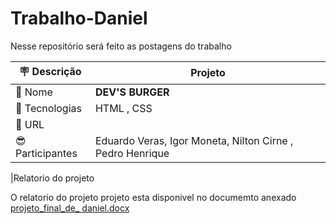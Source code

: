 # Trabalho-Daniel  
Nesse repositório será feito as postagens do trabalho

| :placard: Descrição |  Projeto    |
| -------------  | --- |
| :open_file_folder: Nome        | **DEV'S BURGER**
| :diamond_shape_with_a_dot_inside: Tecnologias | HTML , CSS
| :rocket: URL         | 
|  :sunglasses:Participantes  | Eduardo Veras, Igor Moneta, Nilton Cirne , Pedro Henrique |

|Relatorio do projeto 

O relatorio do projeto projeto esta disponivel no documemto anexado 
[projeto_final_de_ daniel.docx](https://github.com/duduveras/PROJETO_DEV_S_BURGER/files/11749870/projeto_final_de_.daniel.docx)
